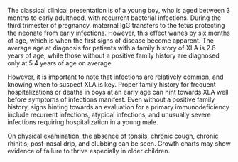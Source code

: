 The classical clinical presentation is of a young boy, who is aged between 3 months to early adulthood, with recurrent bacterial infections. During the third trimester of pregnancy, maternal IgG transfers to the fetus protecting the neonate from early infections. However, this effect wanes by six months of age, which is when the first signs of disease become apparent. The average age at diagnosis for patients with a family history of XLA is 2.6 years of age, while those without a positive family history are diagnosed only at 5.4 years of age on average.

However, it is important to note that infections are relatively common, and knowing when to suspect XLA is key. Proper family history for frequent hospitalizations or deaths in boys at an early age can hint towards XLA well before symptoms of infections manifest. Even without a positive family history, signs hinting towards an evaluation for a primary immunodeficiency include recurrent infections, atypical infections, and unusually severe infections requiring hospitalization in a young male.

On physical examination, the absence of tonsils, chronic cough, chronic rhinitis, post-nasal drip, and clubbing can be seen. Growth charts may show evidence of failure to thrive especially in older children.